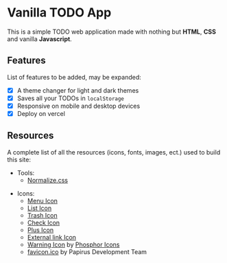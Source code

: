 # Vanilla TODO App

This is a simple TODO web application made with
nothing but **HTML**, **CSS** and vanilla **Javascript**.

## Features

List of features to be added, may be expanded:

- [x] A theme changer for light and dark themes
- [x] Saves all your TODOs in `localStorage`
- [x] Responsive on mobile and desktop devices
- [x] Deploy on vercel

## Resources

A complete list of all the resources (icons, fonts, images, ect.) used to build this site:

- Tools:
  - [Normalize.css](https://github.com/necolas/normalize.css/)

[//]: # (  - [Font Awesome]&#40;https://fontawesome.com/&#41;)
[//]: # (  - [Font Squirrel]&#40;https://www.fontsquirrel.com&#41;)
[//]: # (  - Font Squirrel's [font generator]&#40;https://www.fontsquirrel.com/tools/webfont-generator&#41;)

- Icons:
  - [Menu Icon](https://fontawesome.com/icons/bars?f=classic&s=solid&pc=%23deddda)
  - [List Icon](https://fontawesome.com/icons/list?f=classic&s=solid)
  - [Trash Icon](https://fontawesome.com/icons/trash?f=classic&s=solid)
  - [Check Icon](https://fontawesome.com/icons/check?f=classic&s=solid)
  - [Plus Icon](https://fontawesome.com/icons/plus?f=classic&s=solid)
  - [External link Icon](https://fontawesome.com/icons/arrow-up-right-from-square?f=classic&s=solid)
  - [Warning Icon](https://icon-icons.com/icon/warning/172115) by [Phosphor Icons](https://github.com/phosphor-icons)
  - [favicon.ico](https://icon-icons.com/icon/gnome-todo/94637) by Papirus Development Team